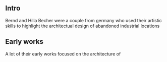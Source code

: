 ## Intro
Bernd and Hilla Becher were a couple from germany who used their artistic skills to highlight the architectual design of abandoned industrial locations

## Early works
A lot of their early works focused on the architecture of 


## 